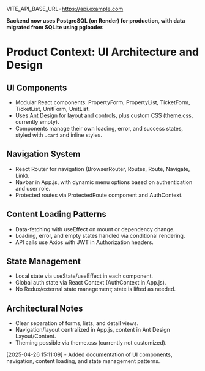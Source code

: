 VITE_API_BASE_URL=https://api.example.com

**Backend now uses PostgreSQL (on Render) for production, with data migrated from SQLite using pgloader.**

# Product Context: UI Architecture and Design

## UI Components
- Modular React components: PropertyForm, PropertyList, TicketForm, TicketList, UnitForm, UnitList.
- Uses Ant Design for layout and controls, plus custom CSS (theme.css, currently empty).
- Components manage their own loading, error, and success states, styled with `.card` and inline styles.

## Navigation System
- React Router for navigation (BrowserRouter, Routes, Route, Navigate, Link).
- Navbar in App.js, with dynamic menu options based on authentication and user role.
- Protected routes via ProtectedRoute component and AuthContext.

## Content Loading Patterns
- Data-fetching with useEffect on mount or dependency change.
- Loading, error, and empty states handled via conditional rendering.
- API calls use Axios with JWT in Authorization headers.

## State Management
- Local state via useState/useEffect in each component.
- Global auth state via React Context (AuthContext in App.js).
- No Redux/external state management; state is lifted as needed.

## Architectural Notes
- Clear separation of forms, lists, and detail views.
- Navigation/layout centralized in App.js, content in Ant Design Layout/Content.
- Theming possible via theme.css (currently not customized).

[2025-04-26 15:11:09] - Added documentation of UI components, navigation, content loading, and state management patterns.
